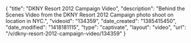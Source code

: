 {
    "title": "DKNY Resort 2012 Campaign Video",
    "description": "Behind the Scenes Video from the DKNY Resort 2012 Campaign photo shoot on location in NYC.",
    "videoid": "134359",
    "date_created": "1385415450",
    "date_modified": "1418181115",
    "type": "captivate",
    "layout": "video",
    "url": "\/v\/dkny-resort-2012-campaign-video\/134359"
}